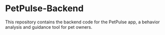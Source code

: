 # PetPulse-Backend
This repository contains the backend code for the PetPulse app, a behavior analysis and guidance tool for pet owners.
